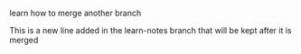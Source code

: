 learn how to merge another branch


This is a new line added in the learn-notes branch that will be kept after it is merged

